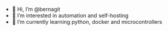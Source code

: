 - 👋 Hi, I’m @bernagit
- 👀 I’m interested in automation and self-hosting
- 🌱 I’m currently learning python, docker and microcontrollers
